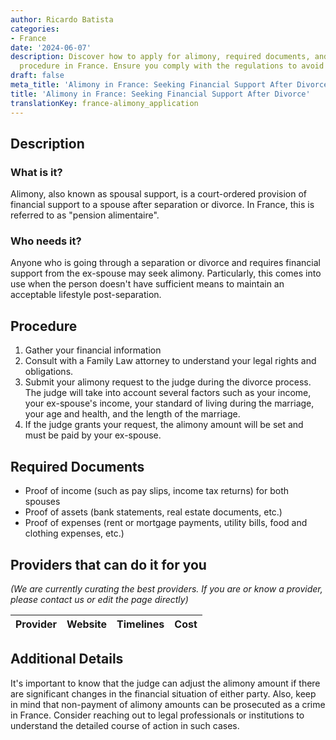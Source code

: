 ```yaml
---
author: Ricardo Batista
categories:
- France
date: '2024-06-07'
description: Discover how to apply for alimony, required documents, and the legal
  procedure in France. Ensure you comply with the regulations to avoid legal consequences.
draft: false
meta_title: 'Alimony in France: Seeking Financial Support After Divorce'
title: 'Alimony in France: Seeking Financial Support After Divorce'
translationKey: france-alimony_application
---
```



## Description

### What is it?
Alimony, also known as spousal support, is a court-ordered provision of financial support to a spouse after separation or divorce. In France, this is referred to as "pension alimentaire". 

### Who needs it?
Anyone who is going through a separation or divorce and requires financial support from the ex-spouse may seek alimony. Particularly, this comes into use when the person doesn't have sufficient means to maintain an acceptable lifestyle post-separation.

## Procedure

1. Gather your financial information
2. Consult with a Family Law attorney to understand your legal rights and obligations.
3. Submit your alimony request to the judge during the divorce process. The judge will take into account several factors such as your income, your ex-spouse's income, your standard of living during the marriage, your age and health, and the length of the marriage.
4. If the judge grants your request, the alimony amount will be set and must be paid by your ex-spouse.

## Required Documents

- Proof of income (such as pay slips, income tax returns) for both spouses
- Proof of assets (bank statements, real estate documents, etc.)
- Proof of expenses (rent or mortgage payments, utility bills, food and clothing expenses, etc.)

## Providers that can do it for you
_(We are currently curating the best providers. If you are or know a provider, please contact us or edit the page directly)_

| Provider        |     Website     |     Timelines    |       Cost      |
| --------------- | --------------- |  :-------------: | :-------------: |

## Additional Details
It's important to know that the judge can adjust the alimony amount if there are significant changes in the financial situation of either party. Also, keep in mind that non-payment of alimony amounts can be prosecuted as a crime in France. Consider reaching out to legal professionals or institutions to understand the detailed course of action in such cases.